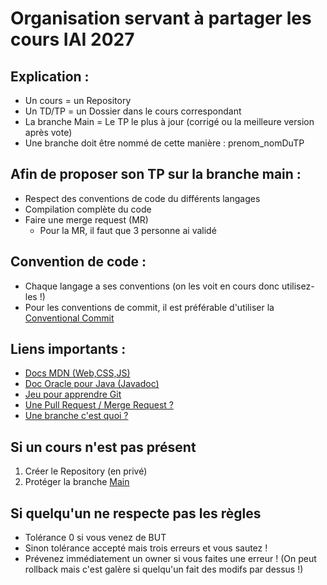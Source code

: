 # Organisation servant à partager les cours IAI 2027

## Explication : 
- Un cours = un Repository
- Un TD/TP = un Dossier dans le cours correspondant
- La branche Main = Le TP le plus à jour (corrigé ou la meilleure version après vote)
- Une branche doit être nommé de cette manière : prenom_nomDuTP

## Afin de proposer son TP sur la branche main :
- Respect des conventions de code du différents langages
- Compilation complète du code
- Faire une merge request (MR)
  - Pour la MR, il faut que 3 personne ai validé

## Convention de code :
- Chaque langage a ses conventions (on les voit en cours donc utilisez-les !)
- Pour les conventions de commit, il est préférable d'utiliser la [Conventional Commit](https://www.conventionalcommits.org/en/v1.0.0/)

## Liens importants :
- [Docs MDN (Web,CSS,JS)](https://developer.mozilla.org/fr/)
- [Doc Oracle pour Java (Javadoc)](https://docs.oracle.com/en/java/javase/21/docs/api/index.html)
- [Jeu pour apprendre Git](https://ohmygit.org)
- [Une Pull Request / Merge Request ?](https://docs.github.com/fr/pull-requests/collaborating-with-pull-requests/proposing-changes-to-your-work-with-pull-requests/about-pull-requests)
- [Une branche c'est quoi ?](https://git-scm.com/docs/git-branch)

## Si un cours n'est pas présent
1. Créer le Repository (en privé)
2. Protéger la branche [Main](https://docs.github.com/en/repositories/configuring-branches-and-merges-in-your-repository/managing-protected-branches/managing-a-branch-protection-rule)

## Si quelqu'un ne respecte pas les règles
- Tolérance 0 si vous venez de BUT
- Sinon tolérance accepté mais trois erreurs et vous sautez !
- Prévenez immédiatement un owner si vous faites une erreur ! (On peut rollback mais c'est galère si quelqu'un fait des modifs par dessus !)
